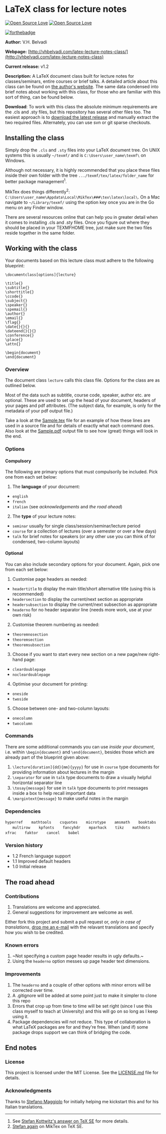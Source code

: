 # LaTeX class for lecture notes

[![Open Source Love](https://badges.frapsoft.com/os/v1/open-source.svg?v=102)](https://github.com/ellerbrock/open-source-badge/)
[![Open Source Love](https://badges.frapsoft.com/os/mit/mit.svg?v=102)](https://github.com/ellerbrock/open-source-badge/)

[![forthebadge](http://forthebadge.com/images/badges/built-with-science.svg)](http://forthebadge.com)

**Author:** V.H. Belvadi

**Webpage:** [http://vhbelvadi.com/latex-lecture-notes-class/](http://vhbelvadi.com/latex-lecture-notes-class)

**Current release:** v1.2

**Description:** A LaTeX document class built for lecture notes for classes/seminars, entire courses or brief talks.
A detailed article about this class can be found on [the author's website](http://vhbelvadi.com/latex-lecture-notes-class/).
The same data condensed into brief notes about working with this class, for those who are familiar with this sort of thing, can be found below.

**Download**: To work with this class the absolute minimum requirements are the .cls and .sty files, but this repository has several other files too. The easiest approach is to [download the latest release](https://github.com/vhbelvadi/LaTeX-lecture-notes-class/releases/latest) and manually extract the two required files. Alternately, you can use svn or git sparse checkouts.

## Installing the class

Simply drop the `.cls` and `.sty` files into your LaTeX document tree.
On UNIX systems this is usually `~/texmf/` and is `C:\Users\user_name\texmf\` on Windows.

Although not necessary, it is highly recommended that you place these files inside their own folder with the tree `.../texmf/tex/latex/folder_name` for better package management<sup>1</sup>.

MikTex does things differently<sup>2</sup>: `C:\Users\user_name\Appdata\Local\MikTex\###\tex\latex\local\`.
On a Mac navigate to `~/Library/texmf/` using the option key once you are in the Go menu on any Finder window.

There are several resources online that can help you in greater detail when it comes to installing .cls and .sty files.
Once you figure out where they should be placed in your TEXMFHOME tree, just make sure the two files reside together in the same folder.

## Working with the class

Your documents based on this lecture class must adhere to the following blueprint:

```
\documentclass[options]{lecture}

\title{}
\subtitle{}
\shorttitle{}
\ccode{}
\subject{}
\speaker{}
\spemail{}
\author{}
\email{}
\flag{}
\date{}{}{}
\dateend{}{}{}
\conference{}
\place{}
\attn{}

\begin{document}
\end{document}
```

### Overview

The document class `lecture` calls this class file. Options for the class are as outlined below.

Most of the data such as subtitle, course code, speaker, author etc. are optional.
These are used to set up the head of your document, headers of your pages and pdf attributes.
(The subject data, for example, is only for the metadata of your pdf output file.)

Take a look at the [Sample.tex](Sample/Sample.tex) file for an example of how these lines are used in a source file and for details of exactly what each command does.
Also look at the [Sample.pdf](Sample/Sample.pdf) output file to see how (great) things will look in the end.

### Options

#### Compulsory

The following are primary options that must compulsorily be included. Pick one from each set below:

1. The **language** of your document:

- `english`
- `french`
- `italian` (see *acknowledgements* and *the road ahead*)

2. The **type** of your lecture notes:
- `seminar` usually for single class/session/seminar/lecture period
- `course` for a collection of lectures (over a semester or over a few days)
- `talk` for brief notes for speakers (or any other use you can think of for condensed, two-column layouts)

#### Optional

You can also include secondary options for your document. Again, pick one from each set below:

1. Customise page headers as needed:
- `headertitle` to display the main title/short alternative title (using this is recommended)
- `headersection` to display the current/next section as appropriate
- `headersubsection` to display the current/next subsection as appropriate
- `headerno` for no header separator line (needs more work, use at your own risk)

2. Customise theorem numbering as needed:
- `theoremnosection`
- `theoremsection`
- `theoremsubsection`

3. Choose if you want to start every new section on a new page/new right-hand page:
- `cleardoublepage`
- `nocleardoublepage`

4. Optimise your document for printing:
- `oneside`
- `twoside`

5. Choose between one- and two-column layouts:
- `onecolumn`
- `twocolumn`

### Commands

There are some additional commands you can use _inside your document_, i.e. within `\begin{document}` and `\end{document}`, besides those which are already part of the blueprint given above:

1. `\lecture[duration]{dd}{mm}{yyyy}` for use in `course` type documents for providing information about lectures in the margin
2. `\separator` for use in `talk` type documents to draw a visually helpful horizontal separator line
3. `\tosay{message}` for use in `talk` type documents to print messages inside a box to help recall important data
4. `\margintext{message}` to make useful notes in the margin

### Dependencies

`hyperref` &nbsp;&nbsp;&nbsp;&nbsp;&nbsp; `mathtools` &nbsp;&nbsp;&nbsp;&nbsp;&nbsp; `csquotes` &nbsp;&nbsp;&nbsp;&nbsp;&nbsp; `microtype` &nbsp;&nbsp;&nbsp;&nbsp;&nbsp; `amsmath` &nbsp;&nbsp;&nbsp;&nbsp;&nbsp; `booktabs` &nbsp;&nbsp;&nbsp;&nbsp;&nbsp; `multirow` &nbsp;&nbsp;&nbsp;&nbsp;&nbsp; `kpfonts` &nbsp;&nbsp;&nbsp;&nbsp;&nbsp; `fancyhdr` &nbsp;&nbsp;&nbsp;&nbsp;&nbsp; `mparhack` &nbsp;&nbsp;&nbsp;&nbsp;&nbsp; `tikz` &nbsp;&nbsp;&nbsp;&nbsp;&nbsp; `mathdots` &nbsp;&nbsp;&nbsp;&nbsp;&nbsp; `xfrac` &nbsp;&nbsp;&nbsp;&nbsp;&nbsp; `faktor` &nbsp;&nbsp;&nbsp;&nbsp;&nbsp; `cancel` &nbsp;&nbsp;&nbsp;&nbsp;&nbsp; `babel`

### Version history

- 1.2 French language support
- 1.1 Improved default headers
- 1.0 Initial release

## The road ahead

### Contributions

1. Translations are welcome and appreciated.
2. General suggestions for improvement are welcome as well.

Either fork this project and submit a pull request or, *only in case of translations*, <a href="mailto:user@example.com">drop me an e-mail</a> with the relavant translations and specify how you wish to be credited.

### Known errors

1. ~Not specifying a custom page header results in ugly defaults.~
2. Using the `headerno` option messes up page header text dimensions.

### Improvements

1. The `headerno` and a couple of other options with minor errors will be corrected over time.
2. A .gitignore will be added at some point just to make it simpler to clone this repo
3. Errors that crop up from time to time will be set right (since I use this class myself to teach at University) and this will go on so long as I keep using it.
4. Package dependencies will not reduce. This type of collaboration is what LaTeX packages are for and they're free. When (and if) some package drops support we can think of bridging the code.

## End notes

### License

This project is licensed under the MIT License. See the [LICENSE.md](LICENSE.md) file for details.

### Acknowledgments

Thanks to [Stefano Maggiolo](http://blog.poormansmath.net/) for initially helping me kickstart this and for his Italian translations.

***

1. See [Stefan Kottwitz's answer on TeX SE](https://tex.stackexchange.com/a/1138) for more details.
2. [Stefan again](https://tex.stackexchange.com/a/2066) on MikTex on TeX SE.
